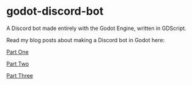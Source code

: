 # godot-discord-bot
A Discord bot made entirely with the Godot Engine, written in GDScript.

Read my blog posts about making a Discord bot in Godot here:

[Part One](https://www.orama-interactive.com/post/making-a-discord-bot-with-godot-part-one)

[Part Two](https://www.orama-interactive.com/post/making-a-discord-bot-with-godot-part-two)

[Part Three](https://www.orama-interactive.com/post/making-a-discord-bot-with-godot-part-three)
